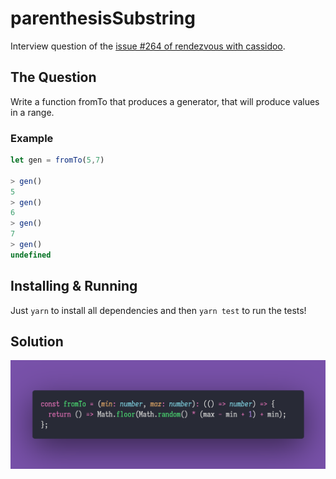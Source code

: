 # parenthesisSubstring

Interview question of the [issue #264 of rendezvous with cassidoo](https://buttondown.email/cassidoo/archive/if-everything-was-perfect-you-would-never-learn/).

## The Question

Write a function fromTo that produces a generator, that will produce values in a range.

### Example

```js
let gen = fromTo(5,7)

> gen()
5
> gen()
6
> gen()
7
> gen()
undefined
```

## Installing & Running

Just `yarn` to install all dependencies and then `yarn test` to run the tests!

## Solution

![Code Polaroid](./code.png)

